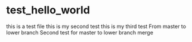 # test_hello_world
this is a test file 
this is my second test
this is my third test
From master to lower branch
Second test for master to lower branch merge
